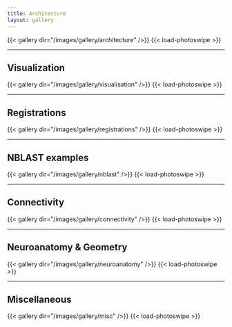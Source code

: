 ```yaml
---
title: Architecture
layout: gallery
---
```


{{< gallery dir="/images/gallery/architecture" />}} {{< load-photoswipe >}}

---
Visualization
---

{{< gallery dir="/images/gallery/visualisation" />}} {{< load-photoswipe >}}

---
Registrations
---

{{< gallery dir="/images/gallery/registrations" />}} {{< load-photoswipe >}}

---
NBLAST examples
---

{{< gallery dir="/images/gallery/nblast" />}} {{< load-photoswipe >}}

---
Connectivity
---

{{< gallery dir="/images/gallery/connectivity" />}} {{< load-photoswipe >}}


---
Neuroanatomy & Geometry
---

{{< gallery dir="/images/gallery/neuroanatomy" />}} {{< load-photoswipe >}}


---
Miscellaneous
---

{{< gallery dir="/images/gallery/misc" />}} {{< load-photoswipe >}}
